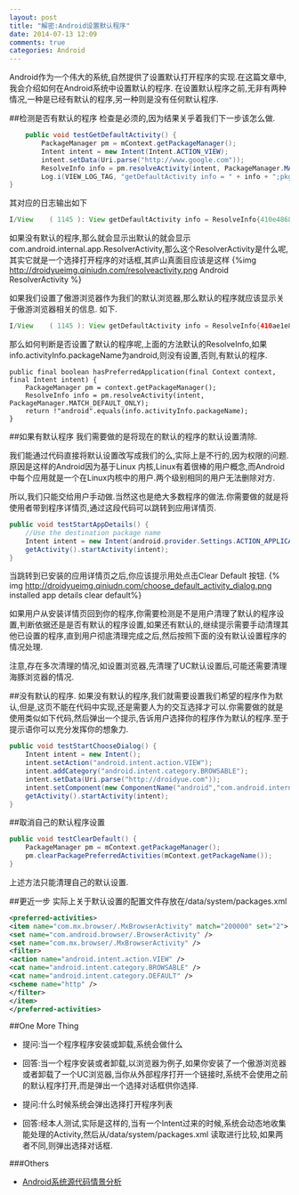 ```yaml
---
layout: post
title: "解密:Android设置默认程序"
date: 2014-07-13 12:09
comments: true
categories: Android
---
```


Android作为一个伟大的系统,自然提供了设置默认打开程序的实现.在这篇文章中,我会介绍如何在Android系统中设置默认的程序. 在设置默认程序之前,无非有两种情况,一种是已经有默认的程序,另一种则是没有任何默认程序.
<!--more-->
##检测是否有默认的程序
检查是必须的,因为结果关乎着我们下一步该怎么做.
```java
    public void testGetDefaultActivity() {
        PackageManager pm = mContext.getPackageManager();
        Intent intent = new Intent(Intent.ACTION_VIEW);
        intent.setData(Uri.parse("http://www.google.com"));
        ResolveInfo info = pm.resolveActivity(intent, PackageManager.MATCH_DEFAULT_ONLY);
        Log.i(VIEW_LOG_TAG, "getDefaultActivity info = " + info + ";pkgName = " + info.activityInfo.packageName);
}
```
其对应的日志输出如下
```java
I/View    ( 1145 ): View getDefaultActivity info = ResolveInfo{410e4868 com.android.internal.app.ResolverActivity p=0 o=0 m=0x0};pkgName = android
```
如果没有默认的程序,那么就会显示出默认的就会显示com.android.internal.app.ResolverActivity,那么这个ResolverActivity是什么呢,其实它就是一个选择打开程序的对话框,其庐山真面目应该是这样
{%img http://droidyueimg.qiniudn.com/resolveactivity.png Android ResolverActivity %}


如果我们设置了傲游浏览器作为我们的默认浏览器,那么默认的程序就应该显示关于傲游浏览器相关的信息. 如下.
```java
I/View    ( 1145 ): View getDefaultActivity info = ResolveInfo{410ae1e8 com.mx.browser.MxBrowserActivity p=0 o=0 m=0x208000};pkgName = com.mx.browser
```
那么如何判断是否设置了默认的程序呢,上面的方法默认的ResolveInfo,如果info.activityInfo.packageName为android,则没有设置,否则,有默认的程序.
```
public final boolean hasPreferredApplication(final Context context, final Intent intent) {
    PackageManager pm = context.getPackageManager();
    ResolveInfo info = pm.resolveActivity(intent, PackageManager.MATCH_DEFAULT_ONLY);
    return !"android".equals(info.activityInfo.packageName);
}
```
##如果有默认程序
我们需要做的是将现在的默认的程序的默认设置清除.

我们能通过代码直接将默认设置改写成我们的么,实际上是不行的,因为权限的问题. 原因是这样的Android因为基于Linux 内核,Linux有着很棒的用户概念,而Android中每个应用就是一个在Linux内核中的用户.两个级别相同的用户无法删除对方. 

所以,我们只能交给用户手动做.当然这也是绝大多数程序的做法.你需要做的就是将使用者带到程序详情页,通过这段代码可以跳转到应用详情页.
```java
public void testStartAppDetails() {
    //Use the destination package name
    Intent intent = new Intent(android.provider.Settings.ACTION_APPLICATION_DETAILS_SETTINGS, Uri.parse("package:com.mx.browser"));
    getActivity().startActivity(intent);
}
```
当跳转到已安装的应用详情页之后,你应该提示用处点击Clear Default 按钮.
{% img http://droidyueimg.qiniudn.com/choose_default_activity_dialog.png installed app details clear default%}

如果用户从安装详情页回到你的程序,你需要检测是不是用户清理了默认的程序设置,判断依据还是是否有默认的程序设置,如果还有默认的,继续提示需要手动清理其他已设置的程序,直到用户彻底清理完成之后,然后按照下面的没有默认设置程序的情况处理. 

注意,存在多次清理的情况,如设置浏览器,先清理了UC默认设置后,可能还需要清理海豚浏览器的情况.


##没有默认的程序.
如果没有默认的程序,我们就需要设置我们希望的程序作为默认,但是,这页不能在代码中实现,还是需要人为的交互选择才可以.你需要做的就是使用类似如下代码,然后弹出一个提示,告诉用户选择你的程序作为默认的程序.至于提示语你可以充分发挥你的想象力.

```java
public void testStartChooseDialog() {
    Intent intent = new Intent();
    intent.setAction("android.intent.action.VIEW");
    intent.addCategory("android.intent.category.BROWSABLE");
    intent.setData(Uri.parse("http://droidyue.com"));
    intent.setComponent(new ComponentName("android","com.android.internal.app.ResolverActivity"));
    getActivity().startActivity(intent);
}
```

##取消自己的默认程序设置
```java
public void testClearDefault() {
    PackageManager pm = mContext.getPackageManager();
    pm.clearPackagePreferredActivities(mContext.getPackageName());
}
```

上述方法只能清理自己的默认设置.

##更近一步
实际上关于默认设置的配置文件存放在/data/system/packages.xml
```xml
<preferred-activities>
<item name="com.mx.browser/.MxBrowserActivity" match="200000" set="2">
<set name="com.android.browser/.BrowserActivity" />
<set name="com.mx.browser/.MxBrowserActivity" />
<filter>
<action name="android.intent.action.VIEW" />
<cat name="android.intent.category.BROWSABLE" />
<cat name="android.intent.category.DEFAULT" />
<scheme name="http" />
</filter>
</item>
</preferred-activities>
```

##One More Thing
  * 提问:当一个程序程序安装或卸载,系统会做什么
  * 回答:当一个程序安装或者卸载,以浏览器为例子,如果你安装了一个傲游浏览器或者卸载了一个UC浏览器,当你从外部程序打开一个链接时,系统不会使用之前的默认程序打开,而是弹出一个选择对话框供你选择.

  * 提问:什么时候系统会弹出选择打开程序列表
  * 回答:经本人测试,实际是这样的,当有一个Intent过来的时候,系统会动态地收集能处理的Activity,然后从/data/system/packages.xml 读取进行比较,如果两者不同,则弹出选择对话框.

###Others 
  * <a href="http://www.amazon.cn/gp/product/B009OLU8EE/ref=as_li_tf_tl?ie=UTF8&camp=536&creative=3200&creativeASIN=B009OLU8EE&linkCode=as2&tag=droidyue-23">Android系统源代码情景分析</a><img src="http://ir-cn.amazon-adsystem.com/e/ir?t=droidyue-23&l=as2&o=28&a=B009OLU8EE" width="1" height="1" border="0" alt="" style="border:none !important; margin:0px !important;" />



